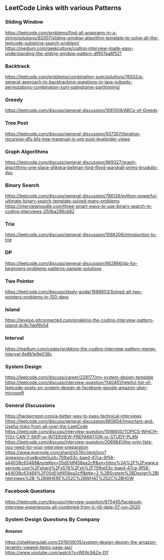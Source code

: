 ## LeetCode Links with various Patterns

### Sliding Window
https://leetcode.com/problems/find-all-anagrams-in-a-string/solutions/92007/sliding-window-algorithm-template-to-solve-all-the-leetcode-substring-search-problem/ \
https://medium.com/geekculture/coding-interview-made-easy-understanding-the-sliding-window-pattern-df907ea6f521

### Backtrack
https://leetcode.com/problems/combination-sum/solutions/16502/a-general-approach-to-backtracking-questions-in-java-subsets-permutations-combination-sum-palindrome-partitioning/

### Greedy
https://leetcode.com/discuss/general-discussion/1061059/ABCs-of-Greedy 

### Tree Post
https://leetcode.com/discuss/general-discussion/937307/iterative-recursive-dfs-bfs-tree-traversal-in-pre-post-levelorder-views

### Graph Algorithms 
https://leetcode.com/discuss/general-discussion/969327/graph-algorithms-one-place-dijkstra-bellman-ford-floyd-warshall-prims-kruskals-dsu

### Binary Search 
https://leetcode.com/discuss/general-discussion/786126/python-powerful-ultimate-binary-search-template-solved-many-problems \
https://interviewnoodle.com/three-smart-ways-to-use-binary-search-in-coding-interviews-250ba296cb82

### Trie 
https://leetcode.com/discuss/general-discussion/1066206/introduction-to-trie

### DP 
https://leetcode.com/discuss/general-discussion/662866/dp-for-beginners-problems-patterns-sample-solutions

### Two Pointer
https://leetcode.com/discuss/study-guide/1688903/Solved-all-two-pointers-problems-in-100-days

### Island
https://levelup.gitconnected.com/grokking-the-coding-interview-pattern-island-dc9c7def6b54

### Interval
https://medium.com/codex/grokking-the-coding-interview-pattern-merge-interval-6e6b1e9e038c

### System Design
https://leetcode.com/discuss/career/229177/my-system-design-template \
https://leetcode.com/discuss/interview-question/1140451/helpful-list-of-leetcode-posts-on-system-design-at-facebook-google-amazon-uber-microsoft

### General Discussions
https://hackernoon.com/a-better-way-to-pass-technical-interviews
https://leetcode.com/discuss/general-discussion/665604/Important-and-Useful-links-from-all-over-the-LeetCode \
https://leetcode.com/discuss/interview-question/1098600/TOPICS-WHICH-YOU-CAN'T-SKIP-or-INTERVIEW-PREPARATION-or-STUDY-PLAN \
https://leetcode.com/discuss/interview-question/2069641/the-only-lists-you-need-for-your-interview-preparation \
https://www.evernote.com/shard/s576/client/snv?isnewsnv=true&noteGuid=75fbe53c-baed-47ca-9f58-a44038c63468&noteKey=05d51df458ea2cff&sn=https%3A%2F%2Fwww.evernote.com%2Fshard%2Fs576%2Fsh%2F75fbe53c-baed-47ca-9f58-a44038c63468%2F05d51df458ea2cff&title=2.%2BSystem%2BDesign%2BInterviews%2B-%2BWHERE%252C%2BWHAT%252C%2BHOW
### Facebook Questions 
https://leetcode.com/discuss/interview-question/675445/facebook-interview-experiences-all-combined-from-lc-till-date-07-jun-2020

### System Design Questions By Company

#### Amazon 
https://shekhargulati.com/2019/09/05/system-design-design-the-amazon-recently-viewed-items-page-api/ \
https://www.youtube.com/watch?v=WE9c9AZe-DY


